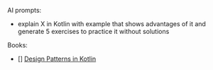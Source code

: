 AI prompts: 
- explain X in Kotlin with example that shows advantages of it and generate 5 exercises to practice it without solutions

Books: 
- [] [Design Patterns in Kotlin](https://github.com/theberdakh/kotlin-practice/design-patterns/src/main/resources/hands_on_design_patterns_with_kotlin.pdf)